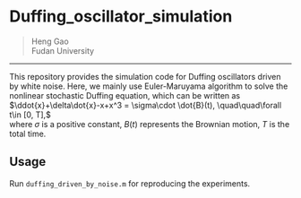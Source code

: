 # Duffing_oscillator_simulation
> Heng Gao  
> Fudan University
---
This repository provides the simulation code for Duffing oscillators driven by white noise. Here, we mainly use Euler-Maruyama algorithm to solve the nonlinear stochastic Duffing equation, which can be written as   
$\ddot{x}+\delta\dot{x}-x+x^3 = \sigma\cdot \dot{B}(t), \quad\quad\forall t\in [0, T],$  
where $\sigma$ is a positive constant, $B(t)$ represents the Brownian motion, $T$ is the total time.

## Usage
Run `duffing_driven_by_noise.m` for reproducing the experiments.
